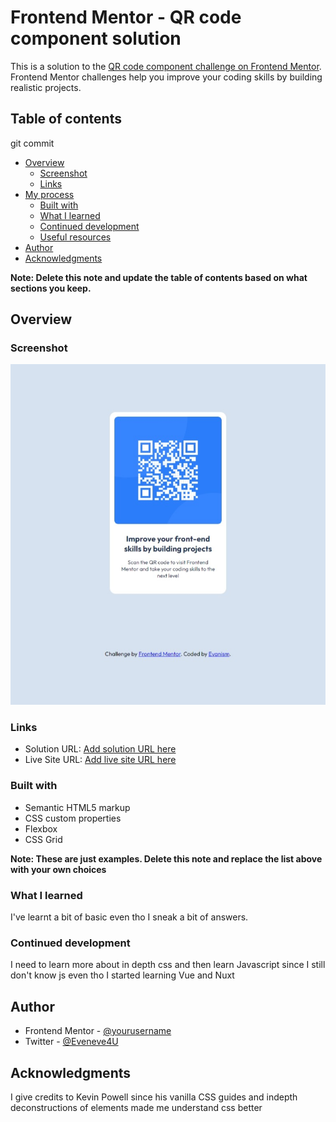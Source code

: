 # Frontend Mentor - QR code component solution

This is a solution to the [QR code component challenge on Frontend Mentor](https://www.frontendmentor.io/challenges/qr-code-component-iux_sIO_H). Frontend Mentor challenges help you improve your coding skills by building realistic projects. 

## Table of contents
git commit 
- [Overview](#overview)
  - [Screenshot](#screenshot)
  - [Links](#links)
- [My process](#my-process)
  - [Built with](#built-with)
  - [What I learned](#what-i-learned)
  - [Continued development](#continued-development)
  - [Useful resources](#useful-resources)
- [Author](#author)
- [Acknowledgments](#acknowledgments)

**Note: Delete this note and update the table of contents based on what sections you keep.**

## Overview

### Screenshot

![Final Image](images/webcap.jpeg)


### Links

- Solution URL: [Add solution URL here](https://your-solution-url.com)
- Live Site URL: [Add live site URL here](https://your-live-site-url.com)


### Built with

- Semantic HTML5 markup
- CSS custom properties
- Flexbox
- CSS Grid

**Note: These are just examples. Delete this note and replace the list above with your own choices**

### What I learned

I've learnt a bit of basic even tho I sneak a bit of answers.

### Continued development

I need to learn more about in depth css and then learn Javascript since I still don't know js even tho I started learning Vue and Nuxt



## Author

- Frontend Mentor - [@yourusername](https://www.frontendmentor.io/profile/BSIT-Evanism)
- Twitter - [@Eveneve4U](https://www.twitter.com/Eveneve4U)


## Acknowledgments

I give credits to Kevin Powell since his vanilla CSS guides and indepth deconstructions of elements made me understand css better

